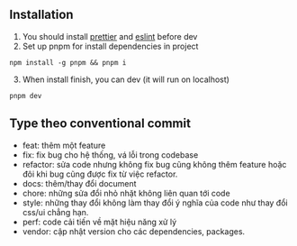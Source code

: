 ## Installation
1. You should install [prettier](https://marketplace.visualstudio.com/items?itemName=esbenp.prettier-vscode) and [eslint](https://marketplace.visualstudio.com/items?itemName=dbaeumer.vscode-eslint) before dev 
2. Set up pnpm for install dependencies in project
```
npm install -g pnpm && pnpm i
```
3. When install finish, you can dev (it will run on localhost)
```
pnpm dev 
```
## Type theo conventional commit
- feat: thêm một feature
- fix: fix bug cho hệ thống, vá lỗi trong codebase
- refactor: sửa code nhưng không fix bug cũng không thêm feature hoặc đôi khi bug cũng được fix từ việc refactor.
- docs: thêm/thay đổi document
- chore: những sửa đổi nhỏ nhặt không liên quan tới code
- style: những thay đổi không làm thay đổi ý nghĩa của code như thay đổi css/ui chẳng hạn.
- perf: code cải tiến về mặt hiệu năng xử lý
- vendor: cập nhật version cho các dependencies, packages.
